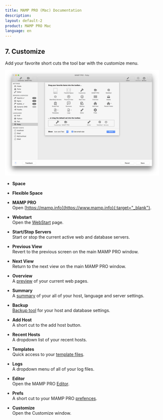 ```yaml
---
title: MAMP PRO (Mac) Documentation
description: 
layout: default-2
product: MAMP PRO Mac
language: en
---
```


## 7. Customize

Add your favorite short cuts the tool bar with the customize menu.

![MAMP](Customize.png)

*  **Space**  

*  **Flexible Space**  

*  **MAMP PRO**  
    Open [https://mamp.info](https://www.mamp.info){:target="_blank"}.

*  **Webstart**  
        Open the [WebStart](../WebStart) page.

*  **Start/Stop Servers**  
        Start or stop the current active web and database servers.

*  **Previous View**  
        Revert to the previous screen on the main MAMP PRO window.

*  **Next View**  
        Return to the next view on the main MAMP PRO window.

*  **Overview**  
        A [preview](../Menu/Window#overview) of your current web pages.

*  **Summary**  
        A [summary](../Menu/Window#summary) of your all of your host, language and server settings.

*  **Backup**  
        [Backup tool](../Menu/MAMP-PRO) for your host and database settings.

*  **Add Host**  
        A short cut to the add host button.

*  **Recent Hosts**  
        A dropdown list of your recent hosts.

*  **Templates**  
        Quick access to your [template files](../Menu/File).

*  **Logs**  
        A dropdown menu of all of your log files.

*  **Editor**  
        Open the MAMP PRO [Editor](../Editor).

*  **Prefs**  
        A short cut to your MAMP PRO [prefences](../Menu/MAMP-PRO).

*  **Customize**  
        Open the Customize window.


